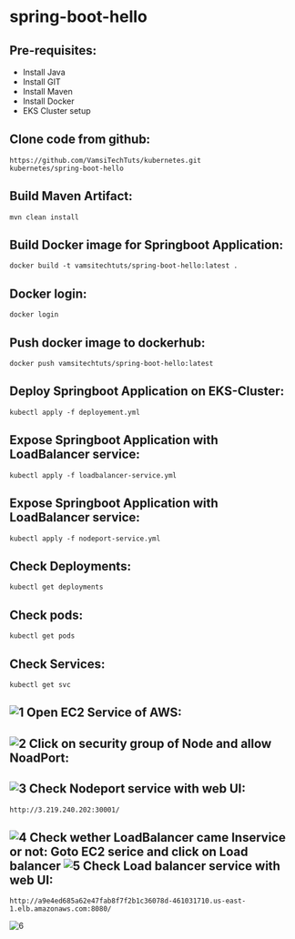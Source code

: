 # spring-boot-hello

Pre-requisites:
-----
  - Install Java
  - Install GIT
  - Install Maven
  - Install Docker
  - EKS Cluster setup
  
Clone code from github:
-------------
    https://github.com/VamsiTechTuts/kubernetes.git
    kubernetes/spring-boot-hello
Build Maven Artifact:
------------
    mvn clean install
Build Docker image for Springboot Application:
------------
    docker build -t vamsitechtuts/spring-boot-hello:latest .
Docker login:
-------
    docker login
Push docker image to dockerhub:
--------
    docker push vamsitechtuts/spring-boot-hello:latest
Deploy Springboot Application on EKS-Cluster:
------------
    kubectl apply -f deployement.yml
Expose Springboot Application with LoadBalancer service:
-----------
    kubectl apply -f loadbalancer-service.yml
Expose Springboot Application with LoadBalancer service:
-----------
    kubectl apply -f nodeport-service.yml
Check Deployments:
--------
    kubectl get deployments
Check pods:
--------
    kubectl get pods
Check Services:
--------
    kubectl get svc
![1](https://user-images.githubusercontent.com/63221837/82745663-9ba99100-9da4-11ea-8eb3-7f61b960e1d5.png)
Open EC2 Service of AWS:
------------
![2](https://user-images.githubusercontent.com/63221837/82745664-9ba99100-9da4-11ea-927a-e5f3c5181a51.png)
Click on security group of Node and allow NoadPort:
------------
![3](https://user-images.githubusercontent.com/63221837/82745665-9c422780-9da4-11ea-8f5b-bd211e41da68.png)
Check Nodeport service with web UI:
----------
    http://3.219.240.202:30001/
![4](https://user-images.githubusercontent.com/63221837/82745666-9cdabe00-9da4-11ea-9f1a-3e1e62a3117f.png)
Check wether LoadBalancer came Inservice or not:
Goto EC2 serice and click on Load balancer
![5](https://user-images.githubusercontent.com/63221837/82745659-99dfcd80-9da4-11ea-9984-9df224e7d338.png)
Check Load balancer service with web UI:
--------------
    http://a9e4ed685a62e47fab8f7f2b1c36078d-461031710.us-east-1.elb.amazonaws.com:8080/
![6](https://user-images.githubusercontent.com/63221837/82745662-9b10fa80-9da4-11ea-847f-3a1eeef251be.png)
